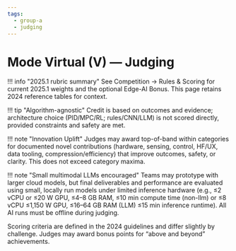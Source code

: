 ```yaml
---
tags:
  - group-a
  - judging
---
```


# Mode Virtual (V) — Judging

!!! info "2025.1 rubric summary"
    See Competition → Rules & Scoring for current 2025.1 weights and the optional Edge-AI Bonus. This page retains 2024 reference tables for context.

!!! tip "Algorithm-agnostic"
    Credit is based on outcomes and evidence; architecture choice (PID/MPC/RL; rules/CNN/LLM) is not scored directly, provided constraints and safety are met.

!!! note "Innovation Uplift"
    Judges may award top-of-band within categories for documented novel contributions (hardware, sensing, control, HF/UX, data tooling, compression/efficiency) that improve outcomes, safety, or clarity. This does not exceed category maxima.

!!! note "Small multimodal LLMs encouraged"
    Teams may prototype with larger cloud models, but final deliverables and performance are evaluated using small, locally run models under limited inference hardware (e.g., ≤2 vCPU or ≤20 W GPU, ≤4–8 GB RAM, ≤10 min compute time (non-llm) or ≤8 vCPU ≤1,150 W GPU, ≤16–64 GB RAM (LLM) ≤15 min inference runtime). All AI runs must be offline during judging.

Scoring criteria are defined in the 2024 guidelines and differ slightly by challenge. Judges may award bonus points for “above and beyond” achievements.


